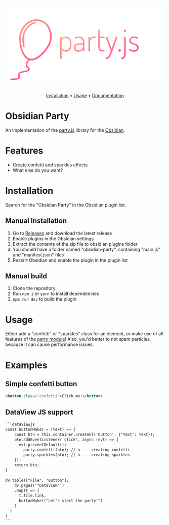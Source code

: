 <h1 align="center">
    <img src="https://raw.githubusercontent.com/yiliansource/party-js/main/.github/banner.svg"/>
</h1>

<p align="center">
    <a href="#installation">Installation</a> &bull;
    <a href="#usage">Usage</a> &bull;
    <a href="https://party.js.org/docs">Documentation</a>
</p>

# Obsidian Party
An implementation of the [party.js](https://party.js.org/) library for the [Obsidian](https://obsidian.md).

# Features
+ Create confetti and sparkles effects
+ What else do you want?

# Installation
Search for the "Obsidian Party" in the Obsidian plugin list.
## Manual Installation
1. Go to [Releases](https://github.com/shap-po/obsidian-party/releases) and download the latest release
2. Enable plugins in the Obsidian settings
3. Extract the contents of the zip file to obsidian plugins folder
4. You should have a folder named "obsidian-party", containing "main.js" and "manifest.json" files
5. Restart Obsidian and enable the plugin in the plugin list
## Manual build
1. Clone the repository
2. Run `npm i` or `yarn` to install dependencies
3. `npm run dev` to build the plugin

# Usage
Either add a "confetti" or "sparkles" class for an element, or make use of all features of the [party module](https://party.js.org/docs)!
Also, you'd better to not spam particles, because it can cause performance issues.

# Examples
## Simple confetti button
```html
<button class="confetti">Click me!</button>
```
## DataView JS support 
````
```dataviewjs
const buttonMaker = (text) => {
    const btn = this.container.createEl('button', {"text": text});
    btn.addEventListener('click', async (evt) => {
      evt.preventDefault();
	    party.confetti(btn); // <---- creating confetti
	    party.sparkles(btn); // <---- creating sparkles
    });
    return btn;
}

dv.table(["File", "Button"],
	dv.pages('"Dataview"')
    .map(t => [
      t.file.link,
      buttonMaker("Let's start the party!")
    ]
  )
)
```
````
